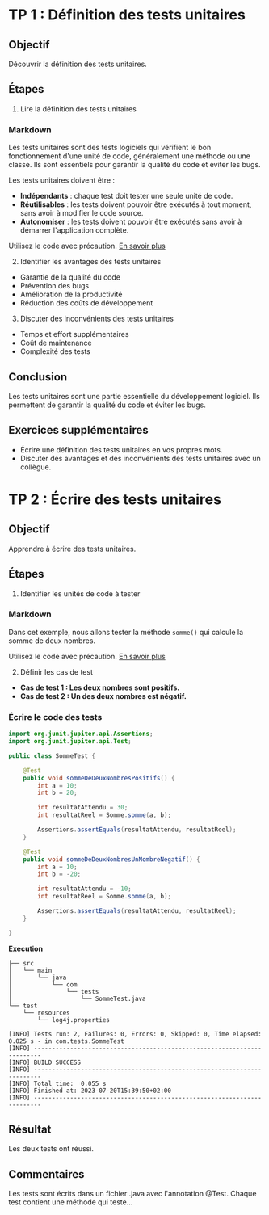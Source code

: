 # TP 1 : Définition des tests unitaires

## Objectif

Découvrir la définition des tests unitaires.

## Étapes

1. Lire la définition des tests unitaires

### Markdown

Les tests unitaires sont des tests logiciels qui vérifient le bon fonctionnement d'une unité de code, généralement une méthode ou une classe. Ils sont essentiels pour garantir la qualité du code et éviter les bugs.

Les tests unitaires doivent être :

* **Indépendants** : chaque test doit tester une seule unité de code.
* **Réutilisables** : les tests doivent pouvoir être exécutés à tout moment, sans avoir à modifier le code source.
* **Autonomiser** : les tests doivent pouvoir être exécutés sans avoir à démarrer l'application complète.

Utilisez le code avec précaution. [En savoir plus](lien_vers_plus_d'informations)

2. Identifier les avantages des tests unitaires

* Garantie de la qualité du code
* Prévention des bugs
* Amélioration de la productivité
* Réduction des coûts de développement

3. Discuter des inconvénients des tests unitaires

* Temps et effort supplémentaires
* Coût de maintenance
* Complexité des tests

## Conclusion

Les tests unitaires sont une partie essentielle du développement logiciel. Ils permettent de garantir la qualité du code et éviter les bugs.

## Exercices supplémentaires

* Écrire une définition des tests unitaires en vos propres mots.
* Discuter des avantages et des inconvénients des tests unitaires avec un collègue.

# TP 2 : Écrire des tests unitaires

## Objectif

Apprendre à écrire des tests unitaires.

## Étapes

1. Identifier les unités de code à tester

### Markdown

Dans cet exemple, nous allons tester la méthode `somme()` qui calcule la somme de deux nombres.

Utilisez le code avec précaution. [En savoir plus](lien_vers_plus_d'informations)

2. Définir les cas de test

* **Cas de test 1 : Les deux nombres sont positifs.**
* **Cas de test 2 : Un des deux nombres est négatif.**

### Écrire le code des tests

```java
import org.junit.jupiter.api.Assertions;
import org.junit.jupiter.api.Test;

public class SommeTest {

    @Test
    public void sommeDeDeuxNombresPositifs() {
        int a = 10;
        int b = 20;

        int resultatAttendu = 30;
        int resultatReel = Somme.somme(a, b);

        Assertions.assertEquals(resultatAttendu, resultatReel);
    }

    @Test
    public void sommeDeDeuxNombresUnNombreNegatif() {
        int a = 10;
        int b = -20;

        int resultatAttendu = -10;
        int resultatReel = Somme.somme(a, b);

        Assertions.assertEquals(resultatAttendu, resultatReel);
    }

}
```

**Execution**

```
├── src
│   └── main
│       └── java
│           └── com
│               └── tests
│                   └── SommeTest.java
└── test
    └── resources
        └── log4j.properties

```

```
[INFO] Tests run: 2, Failures: 0, Errors: 0, Skipped: 0, Time elapsed: 0.025 s - in com.tests.SommeTest
[INFO] ------------------------------------------------------------------------
[INFO] BUILD SUCCESS
[INFO] ------------------------------------------------------------------------
[INFO] Total time:  0.055 s
[INFO] Finished at: 2023-07-20T15:39:50+02:00
[INFO] ------------------------------------------------------------------------
```
## Résultat

Les deux tests ont réussi.

## Commentaires

Les tests sont écrits dans un fichier .java avec l'annotation @Test. Chaque test contient une méthode qui teste...

